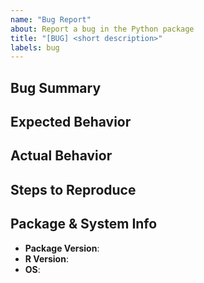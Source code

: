 ```yaml
---
name: "Bug Report"
about: Report a bug in the Python package
title: "[BUG] <short description>"
labels: bug
---
```


## Bug Summary
<!-- A clear and concise description of the bug. -->

## Expected Behavior
<!-- What you expect to happen. -->

## Actual Behavior
<!-- What actually happened. -->


## Steps to Reproduce
<!-- Provide the steps to identify the bug. -->

## Package & System Info
<!-- Provide any info about system and packages if known. -->
- **Package Version**: 
- **R Version**: 
- **OS**: 

<!-- Add any references if possible -->